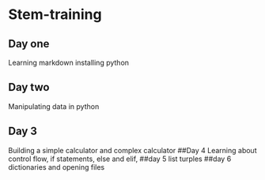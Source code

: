 # Stem-training
## Day one
Learning markdown installing python
## Day two
Manipulating data in python
## Day 3
Building a simple calculator and complex calculator
##Day 4
Learning about control flow, if statements, else and elif, 
##day 5
list turples
##day 6
dictionaries and opening files
